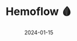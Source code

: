---
date: 2024-01-15
description: Velocity field visualization from a phase contrast magnetic resonance study.
title: Hemoflow 🩸
source: "https://github.com/lewinkoon/hemoflow"
---